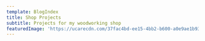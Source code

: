 ```yaml
---
template: BlogIndex
title: Shop Projects
subtitle: Projects for my woodworking shop
featuredImage: 'https://ucarecdn.com/37fac4bd-ee15-4bb2-b600-a0e9ae1b9317/'
---
```


